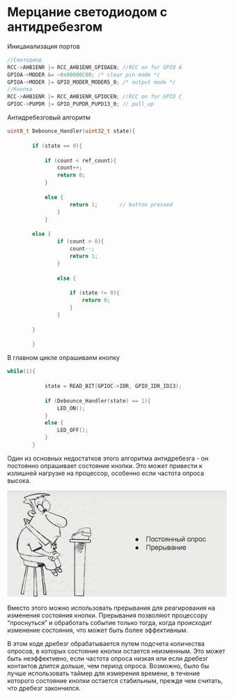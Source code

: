 # Мерцание светодиодом с антидребезгом 
 Иницаиализация портов 

```C
//Светодиод
RCC->AHB1ENR |= RCC_AHB1ENR_GPIOAEN; //RCC on for GPIO A
GPIOA->MODER &= ~0x00000C00; /* clear pin mode */
GPIOA->MODER |= GPIO_MODER_MODER5_0; /* output mode */
//Кнопка
RCC->AHB1ENR |= RCC_AHB1ENR_GPIOCEN; //RCC on for GPIO C
GPIOC->PUPDR |= GPIO_PUPDR_PUPD13_0; // pull_up
```
Антидребезговый алгоритм 

```C
uint8_t Debounce_Handler(uint32_t state){

		if (state == 0){

			if (count < ref_count){
				count++;
				return 0;
			}

			else {
					return 1;		// button pressed
				}
			}

		else {
				if (count > 0){
					count--;
					return 1;
				}

				else {

					if (state != 0){
						return 0;
					}
				}

		}

		}
```

В главном цикле опрашиваем кнопку 
```C
while(1){

			state = READ_BIT(GPIOC->IDR, GPIO_IDR_ID13);

			if (Debounce_Handler(state) == 1){
				LED_ON();
			}
			else {
				LED_OFF();
			}
		}
```
Один из основных недостатков этого алгоритма антидребезга - он постоянно опрашивает состояние кнопки. Это может привести к излишней нагрузке на процессор, особенно если частота опроса высока.

![Alt text](image.png)

Вместо этого можно использовать прерывания для реагирования на изменения состояния кнопки. Прерывания позволяют процессору “проснуться” и обработать событие только тогда, когда происходит изменение состояния, что может быть более эффективным.

В этом коде дребезг обрабатывается путем подсчета количества опросов, в которых состояние кнопки остается неизменным. Это может быть неэффективно, если частота опроса низкая или если дребезг контактов длится дольше, чем период опроса. Возможно, было бы лучше использовать таймер для измерения времени, в течение которого состояние кнопки остается стабильным, прежде чем считать, что дребезг закончился.